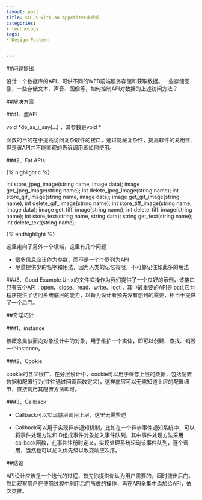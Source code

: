 ```yaml
---
layout: post
title: 《APIs with an Appetite》读后感  
categories:
- technology
tags:
- Design Pattern


---
```

##问题提出  

设计一个数据库的API，可供不同的WEB前端服务存储和获取数据。一些存储图像，一些存储文本、声音、图像等，如何控制API对数据的上述访问方法？  

##解决方案  

###1、瘦API  

void *do_as_i_say(...)  ，其参数是void *  

函数的目的在于提高访问复杂软件的接口，通过隐藏复杂性，提高软件的易用性, 但是该API并不能直观的告诉调用者如何使用。

###2、Fat APIs  

{% highlight c %}  

int store_jpeg_image(string name, image data);
image get_jpeg_image(string name); 
int delete_jpeg_image(string name); 
int store_gif_image(string name, image data); 
image get_gif_image(string name); 
int delete_gif_ image(string name); 
int store_tiff_image(string name, image data); 
image get_tiff_image(string name); 
int delete_tiff_image(string name); 
int store_text(string name, string data); 
string get_text(string name); 
int delete_text(string name);  

{% endhighlight %} 

这里走向了另外一个极端，这里有几个问题：

-	很多信息应该作为参数，而不是一个个罗列为API
-	尽量提供少的名字和用法，因为人类的记忆有限，不可靠记住如此多的用法

###3、Good Example
Unix的文件IO操作为我们提供了一个良好的示例，该接口只有五个API：open、close、read、write、ioctl，其中最重要的API是ioctl,它为程序提供了访问系统底层的能力，以备为设计者预先没有想到的需要，相当于提供了一个后门。  
  

##奇淫巧计  

###1、instance  

该概念类似面向对象设计中的对象，用于维护一个实体，即可以创建、查找、销毁一个Instance。

###2、Cookie  

cookie的含义很广，在分层设计中，cookie可以用于保存上层的数据，包括配置数据和配置行为(往往通过回调函数定义)，这样底层可以无需知道上层的配置细节，直接调用其配置方法即可。  

###3、Callback  
  
-	Callback可以实现底层调用上层，这里无需赘述  

-	Callback可以用于实现异步通知机制，比如在一个异步事件通知系统中，可以将事件处理方法和ID组成事件对象加入事件队列，其中事件处理方法采用callback函数，在事件注册时定义，实现处理系统轮询该事件队列，逐个调用，当然也可以加入优先级以改变响应次序。

  

##结论  

API设计应该是一个迭代的过程，首先你提供你认为用户需要的，同时流出后门。然后观察用户在使用过程中利用后门所做的操作，再在API全集中添加给API，依次类推。